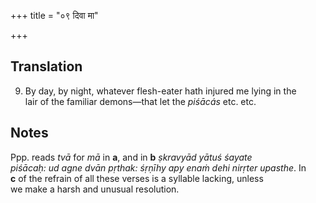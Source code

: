 +++
title = "०९ दिवा मा"

+++
## Translation
9. By day, by night, whatever flesh-eater hath injured me lying in the  
lair of the familiar demons—that let the *piśācás* etc. etc.

## Notes
Ppp. reads *tvā* for *mā* in **a**, and in **b** *ṣkravyād yātuś śayate  
piśācaḥ: ud agne dvān pṛthak: śṛṇīhy apy enaṁ dehi nirṛter upasthe*. In  
**c** of the refrain of all these verses is a syllable lacking, unless  
we make a harsh and unusual resolution.
